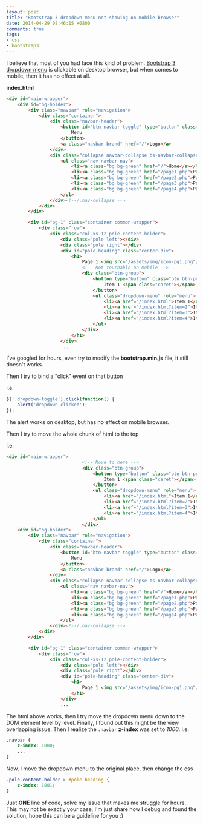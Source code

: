 ```yaml
---
layout: post
title: "Bootstrap 3 dropdown menu not showing on mobile browser"
date: 2014-04-29 08:46:15 +0800
comments: true
tags: 
- css
- bootstrap3
---
```


I believe that most of you had face this kind of problem. [Bootstrap 3 dropdown menu](http://getbootstrap.com/components/#btn-dropdowns)
is clickable on desktop browser, but when comes to mobile, then it has no effect at all.

**index.html**

```html
<div id="main-wrapper">
    <div id="bg-holder">
        <div class="navbar" role="navigation">
            <div class="container">
                <div class="navbar-header">
                    <button id="btn-navbar-toggle" type="button" class="navbar-toggle bg bg-green" data-toggle="collapse" data-target=".navbar-collapse">
                        Menu
                    </button>
                    <a class="navbar-brand" href="/">Logo</a>
                </div>
                <div class="collapse navbar-collapse bs-navbar-collapse">
                    <ul class="nav navbar-nav">
                        <li><a class="bg bg-green" href="/">Home</a></li>
                        <li><a class="bg bg-green" href="/page1.php">Page 1</a></li>
                        <li><a class="bg bg-green" href="/page2.php">Page 2</a></li>
                        <li><a class="bg bg-green" href="/page3.php">Page 3</a></li>
                        <li><a class="bg bg-green" href="/page4.php">Page 4</a></li>
                    </ul>
                </div><!--/.nav-collapse -->
            </div>
        </div>

        <div id="pg-1" class="container common-wrapper">
            <div class="row">
                <div class="col-xs-12 pole-content-holder">
                    <div class="pole left"></div>
                    <div class="pole right"></div>
                    <div id="pole-heading" class="center-div">
                        <h1>
                            Page 1 <img src="/assets/img/icon-pg1.png"/>
                            <!-- Not touchable on mobile -->
                            <div class="btn-group">
                                <button type="button" class="btn btn-primary dropdown-toggle" data-toggle="dropdown">
                                    Item 1 <span class="caret"></span>
                                </button>
                                <ul class="dropdown-menu" role="menu">
                                    <li><a href="/index.html">Item 1</a></li>
                                    <li><a href="/index.html?item=2">Item 2</a></li>
                                    <li><a href="/index.html?item=3">Item 3</a></li>
                                    <li><a href="/index.html?item=4">Item 4</a></li>
                                </ul>
                            </div>
                        </h1>
                    </div>
                    ...
```

I've googled for hours, even try to modify the **bootstrap.min.js** file, it still doesn't works.

Then I try to bind a "click" event on that button

i.e.

```js
$('.dropdown-toggle').click(function() {
    alert('dropdown clicked');
});
```

The alert works on desktop, but has no effect on mobile browser.

Then I try to move the whole chunk of html to the top

i.e.

```html
<div id="main-wrapper">
                            <!-- Move to here -->
                            <div class="btn-group">
                                <button type="button" class="btn btn-primary dropdown-toggle" data-toggle="dropdown">
                                    Item 1 <span class="caret"></span>
                                </button>
                                <ul class="dropdown-menu" role="menu">
                                    <li><a href="/index.html">Item 1</a></li>
                                    <li><a href="/index.html?item=2">Item 2</a></li>
                                    <li><a href="/index.html?item=3">Item 3</a></li>
                                    <li><a href="/index.html?item=4">Item 4</a></li>
                                </ul>
                            </div>
    <div id="bg-holder">
        <div class="navbar" role="navigation">
            <div class="container">
                <div class="navbar-header">
                    <button id="btn-navbar-toggle" type="button" class="navbar-toggle bg bg-green" data-toggle="collapse" data-target=".navbar-collapse">
                        Menu
                    </button>
                    <a class="navbar-brand" href="/">Logo</a>
                </div>
                <div class="collapse navbar-collapse bs-navbar-collapse">
                    <ul class="nav navbar-nav">
                        <li><a class="bg bg-green" href="/">Home</a></li>
                        <li><a class="bg bg-green" href="/page1.php">Page 1</a></li>
                        <li><a class="bg bg-green" href="/page2.php">Page 2</a></li>
                        <li><a class="bg bg-green" href="/page3.php">Page 3</a></li>
                        <li><a class="bg bg-green" href="/page4.php">Page 4</a></li>
                    </ul>
                </div><!--/.nav-collapse -->
            </div>
        </div>

        <div id="pg-1" class="container common-wrapper">
            <div class="row">
                <div class="col-xs-12 pole-content-holder">
                    <div class="pole left"></div>
                    <div class="pole right"></div>
                    <div id="pole-heading" class="center-div">
                        <h1>
                            Page 1 <img src="/assets/img/icon-pg1.png"/>
                        </h1>
                    </div>
                    ...
```

The html above works, then I try move the dropdown menu down to the DOM element level by level.
Finally, I found out this might be the view overlapping issue. Then I realize the `.navbar` **z-index**
was set to _1000_. i.e.

```css
.navbar {
    z-index: 1000;
    ...
}
```

Now, I move the dropdown menu to the original place, then change the css

```css
.pole-content-holder > #pole-heading {
    z-index: 1001;
}
```

Just **ONE** line of code, solve my issue that makes me struggle for hours. This may not be exactly your case,
I'm just share how I debug and found the solution, hope this can be a guideline for you :)

